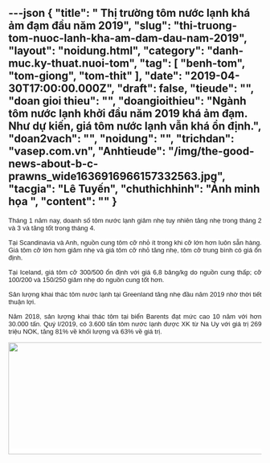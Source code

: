 ---json
{
    "title": " Thị trường tôm nước lạnh khá ảm đạm đầu năm 2019",
    "slug": "thi-truong-tom-nuoc-lanh-kha-am-dam-dau-nam-2019",
    "layout": "noidung.html",
    "category": "danh-muc.ky-thuat.nuoi-tom",
    "tag": [
        "benh-tom",
        "tom-giong",
        "tom-thit"
    ],
    "date": "2019-04-30T17:00:00.000Z",
    "draft": false,
    "tieude": "",
    "doan gioi thieu": "",
    "doangioithieu": "Ngành tôm nước lạnh khởi đầu năm 2019 khá ảm đạm. Như dự kiến, giá tôm nước lạnh vẫn khá ổn định.",
    "doan2vach": "",
    "noidung": "",
    "trichdan": "vasep.com.vn",
    "Anhtieude": "/img/the-good-news-about-b-c-prawns_wide1636916966157332563.jpg",
    "tacgia": "Lê Tuyến",
    "chuthichhinh": "Ảnh minh họa ",
    "__content__": ""
}
---
<p style="text-align:justify"><span style="font-size:13px"><span style="color:#1b1b1b"><span style="font-family:Arial"><span style="background-color:#ffffff">Th&aacute;ng 1 năm nay, doanh số t&ocirc;m nước lạnh giảm nhẹ tuy nhi&ecirc;n tăng nhẹ trong th&aacute;ng 2 v&agrave; 3 v&agrave; tăng tốt trong th&aacute;ng 4.</span></span></span></span></p>

<p style="text-align:justify"><span style="font-size:13px"><span style="color:#1b1b1b"><span style="font-family:Arial"><span style="background-color:#ffffff">Tại Scandinavia v&agrave; Anh, nguồn cung t&ocirc;m cỡ nhỏ &iacute;t trong khi cỡ lớn hơn lu&ocirc;n sẵn h&agrave;ng. Gi&aacute; t&ocirc;m cỡ lớn hơn giảm nhẹ v&agrave; gi&aacute; t&ocirc;m cỡ nhỏ tăng nhẹ, t&ocirc;m cỡ trung b&igrave;nh c&oacute; gi&aacute; ổn định.</span></span></span></span></p>

<p style="text-align:justify"><span style="font-size:13px"><span style="color:#1b1b1b"><span style="font-family:Arial"><span style="background-color:#ffffff">Tại Iceland, gi&aacute; t&ocirc;m cỡ 300/500 ổn định với gi&aacute; 6,8 bảng/kg do nguồn cung thấp; cỡ 100/200 v&agrave; 150/250 giảm nhẹ do nguồn cung tốt hơn.</span></span></span></span></p>

<p style="text-align:justify"><span style="font-size:13px"><span style="color:#1b1b1b"><span style="font-family:Arial"><span style="background-color:#ffffff">Sản lượng khai th&aacute;c t&ocirc;m nước lạnh tại Greenland tăng nhẹ đầu năm 2019 nhờ thời tiết thuận lợi.</span></span></span></span></p>

<p style="text-align:justify"><span style="font-size:13px"><span style="color:#1b1b1b"><span style="font-family:Arial"><span style="background-color:#ffffff">Năm 2018, sản lượng khai th&aacute;c t&ocirc;m tại biển Barents đạt mức cao 10 năm với hơn 30.000 tấn. Qu&yacute; I/2019, c&oacute; 3.600 tấn t&ocirc;m nước lạnh được XK từ Na Uy với gi&aacute; trị 269 triệu NOK, tăng 81% về khối lượng v&agrave; 63% về gi&aacute; trị.</span></span></span></span></p>

<p style="text-align:center"><span style="font-size:13px"><span style="color:#1b1b1b"><span style="font-family:Arial"><span style="background-color:#ffffff"><img alt="" src="http://vasep.com.vn/Uploads/image/PublicFile/image/Thu/vf18/HT5/Untitled(1).jpg" style="height:223px; width:577px" /></span></span></span></span></p>
